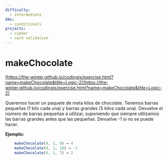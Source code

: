 ```yaml
---
difficulty:
  - intermediate
OAs:
  - conditionals
projects:
  - cipher
  - card validation
---
```


# makeChocolate

[https://the-winter.github.io/codingjs/exercise.html?name=makeChocolate&title=Logic-2](https://the-winter.github.io/codingjs/exercise.html?name=makeChocolate&title=Logic-2)

Queremos hacer un paquete de meta kilos de chocolate.
Tenemos barras pequeñas (1 kilo cada una) y barras
grandes (5 kilos cada una). Devuelve el número de
barras pequeñas a utilizar, suponiendo que siempre
utilizamos las barras grandes antes que las pequeñas.
Devuelve -1 si no se puede hacer.

__Ejemplo:__

```js
    makeChocolate(4, 1, 9) → 4
    makeChocolate(4, 1, 10) → -1
    makeChocolate(4, 1, 7) → 2
```
